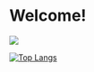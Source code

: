# Welcome!
![](https://github-readme-stats.vercel.app/api?username=andrewjacobson5&hide=contribs,prs)

[![Top Langs](https://github-readme-stats.vercel.app/api/top-langs/?username=andrewjacobson5)](https://github.com/andrewjacobson5/github-readme-stats)
